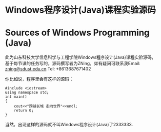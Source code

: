 # Windows程序设计(Java)课程实验源码
# Sources of Windows Programming (Java)
此为山东科技大学信息科学与工程学院Windows程序设计(Java)课程实验源码，基于每节课的任务写的，源码撰写者为ZNing，如有疑问可联系我Email: <zning@sdust.edu.cn> Tel: +8613687671402

你比如说，程序里会有这样的源码：

	#include <iostream>
	using namespace std;
	int main()
	{
		cout<<"跨越长城 走向世界"<<endl;
		return 0;
	}

当然，出现这样的源码就不叫Windows程序设计(Java)了2333333.